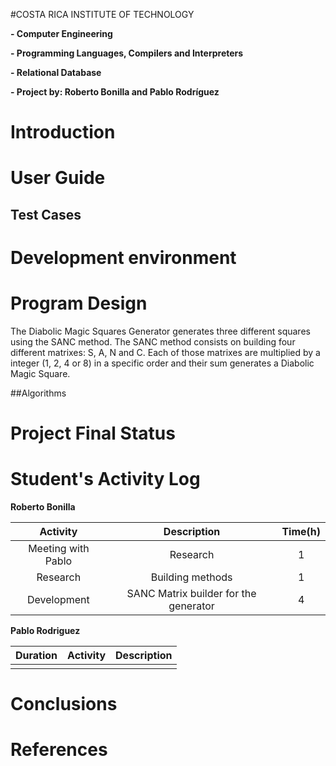 #COSTA RICA INSTITUTE OF TECHNOLOGY

**- Computer Engineering**

**- Programming Languages, Compilers and Interpreters**

**- Relational Database**

**- Project by: Roberto Bonilla and Pablo Rodríguez**






# Introduction


# User Guide


## Test Cases

 
# Development environment


# Program Design

The Diabolic Magic Squares Generator generates three different squares using the SANC method.
The SANC method consists on building four different matrixes: S, A, N and C. Each of those matrixes are multiplied by a integer (1, 2, 4 or 8) in a specific order and their sum generates a Diabolic Magic Square. 

##Algorithms


# Project Final Status


# Student's Activity Log

**Roberto Bonilla**

| Activity                    | Description                          | Time(h)   |
|:---------------------------:|:------------------------------------:|:---------:|
|Meeting with Pablo           | Research                         	 | 1         |
|Research                     | Building methods                     |1       |
|Development                  | SANC Matrix builder for the generator |   4   |

**Pablo Rodriguez**

Duration      | Activity      | Description
------------- | ------------- | -------------
              |               | 


# Conclusions


# References
